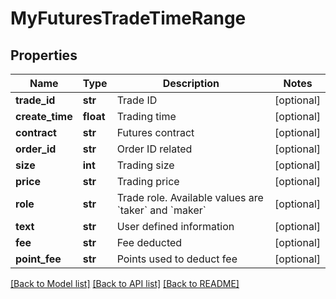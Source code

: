 # MyFuturesTradeTimeRange

## Properties
Name | Type | Description | Notes
------------ | ------------- | ------------- | -------------
**trade_id** | **str** | Trade ID | [optional] 
**create_time** | **float** | Trading time | [optional] 
**contract** | **str** | Futures contract | [optional] 
**order_id** | **str** | Order ID related | [optional] 
**size** | **int** | Trading size | [optional] 
**price** | **str** | Trading price | [optional] 
**role** | **str** | Trade role. Available values are &#x60;taker&#x60; and &#x60;maker&#x60; | [optional] 
**text** | **str** | User defined information | [optional] 
**fee** | **str** | Fee deducted | [optional] 
**point_fee** | **str** | Points used to deduct fee | [optional] 

[[Back to Model list]](../README.md#documentation-for-models) [[Back to API list]](../README.md#documentation-for-api-endpoints) [[Back to README]](../README.md)


